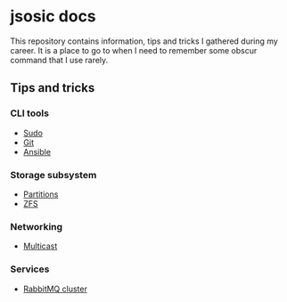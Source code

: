# jsosic docs

This repository contains information, tips and tricks I gathered during my
career. It is a place to go to when I need to remember some obscur command
that I use rarely.

## Tips and tricks

### CLI tools
* [Sudo](cli/sudo.md)
* [Git](cli/git.md)
* [Ansible](cli/ansible.md)

### Storage subsystem
* [Partitions](storage/partitions.md)
* [ZFS](storage/zfs.md)

### Networking
* [Multicast](networking/multicast.md)

### Services
* [RabbitMQ cluster](services/RabbitMQ/cluster.md)
